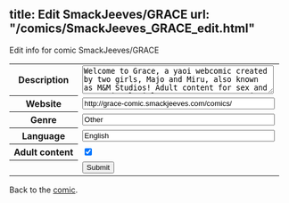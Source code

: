 title: Edit SmackJeeves/GRACE
url: "/comics/SmackJeeves_GRACE_edit.html"
---
Edit info for comic SmackJeeves/GRACE

<form name="comic" action="http://gaepostmail.appspot.com/comic/" method="post">
<table class="comicinfo">
<tr>
<th>Description</th><td><textarea name="description" cols="40" rows="3">Welcome to Grace, a yaoi webcomic created by two girls, Majo and Miru, also known as M&amp;M Studios! Adult content for sex and occassional violence. HOW WE WORK: Majo: sketching, shading, scriptwriting Miru: inking, flats, scriptwriting Updates: when the page is ready - our work keeps us very busy. We'll try to update as regularly as possible, though. Characters &amp; artwork © M&amp;M Studios. All rights reserved.</textarea></td>
</tr>
<tr>
<th>Website</th><td><input type="text" name="url" value="http://grace-comic.smackjeeves.com/comics/" size="40"/></td>
</tr>
<tr>
<th>Genre</th><td><input type="text" name="genre" value="Other" size="40"/></td>
</tr>
<tr>
<th>Language</th><td><input type="text" name="language" value="English" size="40"/></td>
</tr>
<tr>
<th>Adult content</th><td><input type="checkbox" name="adult" value="adult" checked="checked"/></td>
</tr>
<tr>
<th></th><td>
<input type="hidden" name="comic" value="SmackJeeves_GRACE" />
<input type="submit" name="submit" value="Submit" />
</td>
</tr>
</table>
</form>

Back to the [comic](SmackJeeves_GRACE.html).
